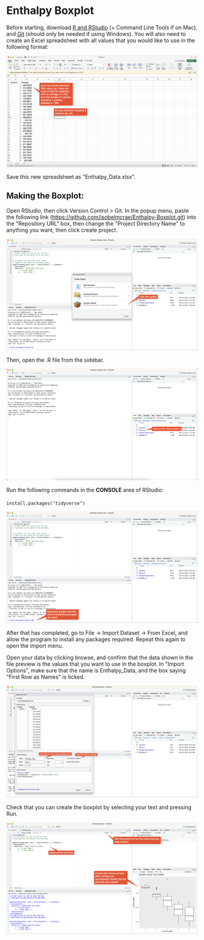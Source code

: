 # Enthalpy Boxplot

Before starting, download [R and RStudio](https://posit.co/download/rstudio-desktop/) (+ Command Line Tools if on Mac), and [Git](https://git-scm.com/downloads) (should only be needed if using Windows). You will also need to create an Excel spreadsheet with all values that you would like to use in the following format:

![excel](https://github.com/isobelmcrae/isobelmcrae/blob/main/boxplots/excel.png)

Save this new spreadsheet as "Enthalpy_Data.xlsx".


## Making the Boxplot:
Open RStudio, then click Version Control > Git. In the popup menu, paste the following link (https://github.com/isobelmcrae/Enthalpy-Boxplot.git) into the "Repository URL" box, then change the "Project Directory Name" to anything you want, then click create project.

![git](https://github.com/isobelmcrae/isobelmcrae/blob/main/boxplots/version_control.png)

Then, open the .R file from the sidebar.

![openCode](https://github.com/isobelmcrae/isobelmcrae/blob/main/boxplots/opening_code.png)

Run the following commands in the **CONSOLE** area of RStudio:
<br>
<br>
``install.packages("tidyverse")``

![installing packages](https://github.com/isobelmcrae/isobelmcrae/blob/main/boxplots/install_packages.png)

After that has completed, go to File -> Import Dataset -> From Excel, and allow the program to install any packages required. Repeat this again to open the import menu.

Open your data by clicking browse, and confirm that the data shown in the file preview is the values that you want to use in the boxplot. In "Import Options", make sure that the name is Enthalpy_Data, and the box saying "First Row as Names" is ticked.

![import](https://github.com/isobelmcrae/isobelmcrae/blob/main/boxplots/import_excel.png)

Check that you can create the boxplot by selecting your text and pressing Run.

![run](https://github.com/isobelmcrae/isobelmcrae/blob/main/boxplots/run_code.png)
